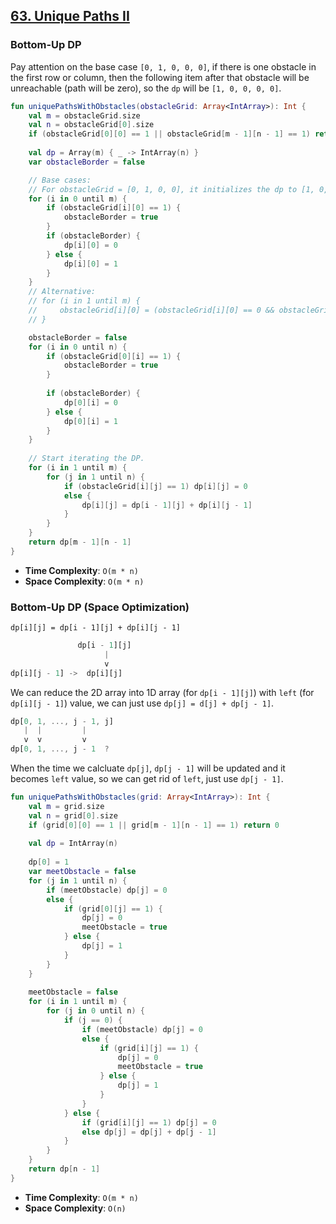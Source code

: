 ## [63. Unique Paths II](https://leetcode.com/problems/unique-paths-ii/)

### Bottom-Up DP
Pay attention on the base case `[0, 1, 0, 0, 0]`, if there is one obstacle in the first row or column, then the following item after that obstacle will be unreachable (path will be zero), so the `dp` will be `[1, 0, 0, 0, 0]`.

```kotlin 
fun uniquePathsWithObstacles(obstacleGrid: Array<IntArray>): Int {
    val m = obstacleGrid.size
    val n = obstacleGrid[0].size
    if (obstacleGrid[0][0] == 1 || obstacleGrid[m - 1][n - 1] == 1) return 0       
    
    val dp = Array(m) { _ -> IntArray(n) }
    var obstacleBorder = false

    // Base cases:
    // For obstacleGrid = [0, 1, 0, 0], it initializes the dp to [1, 0, 0, 0] all the right and down side will be 0 if encounter one obstacle.
    for (i in 0 until m) {
        if (obstacleGrid[i][0] == 1) {
            obstacleBorder = true
        }
        if (obstacleBorder) {
            dp[i][0] = 0
        } else {
            dp[i][0] = 1
        }
    }
    // Alternative:
    // for (i in 1 until m) {
    //     obstacleGrid[i][0] = (obstacleGrid[i][0] == 0 && obstacleGrid[i - 1][0] == 1) ? 1 : 0;
    // }

    obstacleBorder = false
    for (i in 0 until n) {
        if (obstacleGrid[0][i] == 1) {
            obstacleBorder = true
        }
        
        if (obstacleBorder) {
            dp[0][i] = 0
        } else {
            dp[0][i] = 1
        }
    }
    
    // Start iterating the DP.
    for (i in 1 until m) {
        for (j in 1 until n) {
            if (obstacleGrid[i][j] == 1) dp[i][j] = 0 
            else {
                dp[i][j] = dp[i - 1][j] + dp[i][j - 1]
            }
        }
    }
    return dp[m - 1][n - 1]
}
```

* **Time Complexity**: `O(m * n)`
* **Space Complexity**: `O(m * n)`

### Bottom-Up DP (Space Optimization) 
`dp[i][j] = dp[i - 1][j] + dp[i][j - 1]`

```js
               dp[i - 1][j]
                     |
                     v
dp[i][j - 1] ->  dp[i][j]
```

We can reduce the 2D array into 1D array (for `dp[i - 1][j]`) with `left` (for `dp[i][j - 1]`) value, we can just use `dp[j] = d[j] + dp[j - 1]`.

```js
dp[0, 1, ..., j - 1, j]
   |  |         |
   v  v         v
dp[0, 1, ..., j - 1  ?
```

When the time we calcluate `dp[j]`, `dp[j - 1]` will be updated and it becomes `left` value, so we can get rid of `left`, just use `dp[j - 1]`.

```kotlin
fun uniquePathsWithObstacles(grid: Array<IntArray>): Int {
    val m = grid.size
    val n = grid[0].size
    if (grid[0][0] == 1 || grid[m - 1][n - 1] == 1) return 0
    
    val dp = IntArray(n)
    
    dp[0] = 1
    var meetObstacle = false
    for (j in 1 until n) {
        if (meetObstacle) dp[j] = 0
        else {
            if (grid[0][j] == 1) {
                dp[j] = 0
                meetObstacle = true
            } else {
                dp[j] = 1
            }
        }
    }
    
    meetObstacle = false
    for (i in 1 until m) {
        for (j in 0 until n) {
            if (j == 0) {
                if (meetObstacle) dp[j] = 0
                else {
                    if (grid[i][j] == 1) {
                        dp[j] = 0
                        meetObstacle = true
                    } else {
                        dp[j] = 1
                    }
                }
            } else {
                if (grid[i][j] == 1) dp[j] = 0
                else dp[j] = dp[j] + dp[j - 1]               
            }
        }
    }
    return dp[n - 1]
}
```

* **Time Complexity**: `O(m * n)`
* **Space Complexity**: `O(n)`